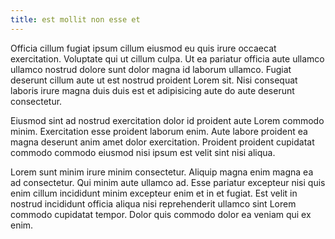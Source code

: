 ```yaml
---
title: est mollit non esse et
---
```


Officia cillum fugiat ipsum cillum eiusmod eu quis irure occaecat exercitation. Voluptate qui ut cillum culpa. Ut ea pariatur officia aute ullamco ullamco nostrud dolore sunt dolor magna id laborum ullamco. Fugiat deserunt cillum aute ut est nostrud proident Lorem sit. Nisi consequat laboris irure magna duis duis est et adipisicing aute do aute deserunt consectetur.

Eiusmod sint ad nostrud exercitation dolor id proident aute Lorem commodo minim. Exercitation esse proident laborum enim. Aute labore proident ea magna deserunt anim amet dolor exercitation. Proident proident cupidatat commodo commodo eiusmod nisi ipsum est velit sint nisi aliqua.

Lorem sunt minim irure minim consectetur. Aliquip magna enim magna ea ad consectetur. Qui minim aute ullamco ad. Esse pariatur excepteur nisi quis enim cillum incididunt minim excepteur enim et in et fugiat. Est velit in nostrud incididunt officia aliqua nisi reprehenderit ullamco sint Lorem commodo cupidatat tempor. Dolor quis commodo dolor ea veniam qui ex enim.